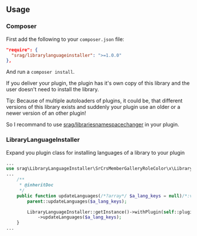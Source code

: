 ## Usage

### Composer

First add the following to your `composer.json` file:

```json
"require": {
  "srag/librarylanguageinstaller": ">=1.0.0"
},
```

And run a `composer install`.

If you deliver your plugin, the plugin has it's own copy of this library and the user doesn't need to install the library.

Tip: Because of multiple autoloaders of plugins, it could be, that different versions of this library exists and suddenly your plugin use an older or a newer version of an other plugin!

So I recommand to use [srag/librariesnamespacechanger](https://packagist.org/packages/srag/librariesnamespacechanger) in your plugin.

### LibraryLanguageInstaller

Expand you plugin class for installing languages of a library to your plugin

```php
...
use srag\LibraryLanguageInstaller\SrCrsMemberGalleryRoleColor\x\LibraryLanguageInstaller;
...
	/**
     * @inheritDoc
     */
    public function updateLanguages(/*?array*/ $a_lang_keys = null)/*:void*/ {
		parent::updateLanguages($a_lang_keys);

		LibraryLanguageInstaller::getInstance()->withPlugin(self::plugin())->withLibraryLanguageDirectory(__DIR__ . "/../vendor/srag/x/lang")
			->updateLanguages($a_lang_keys);
	}
...
```
